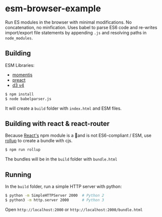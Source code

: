 # esm-browser-example
Run ES modules in the browser with minimal modifications. No concatenation, no minfication.
Uses babel to parse ES6 code and re-writes import/export file statements by appending `.js` and resolving paths in `node_modules`.

## Building
ESM Libraries: 
* [momentjs](https://momentjs.com/)
* [preact](https://preactjs.com/)
* [d3 v4](https://d3js.org/)

```sh
$ npm install
$ node babelparser.js
```
It will create a `build` folder with `index.html` and ESM files.

## Building with react & react-router
Because [React's](https://github.com/facebook/react) npm module is a 💩and is not ES6-compliant / ESM, use [rollup](https://rollupjs.org) to create a bundle with cjs.

```sh
$ npm run rollup
```
The bundles will be in the `build` folder with `bundle.html`

## Running
In the `build` folder, run a simple HTTP server with python:
```sh
$ python -m SimpleHTTPServer 2000  # Python 2
$ python3 -m http.server 2000      # Python 3
```
Open `http://localhost:2000` or `http://localhost:2000/bundle.html`
